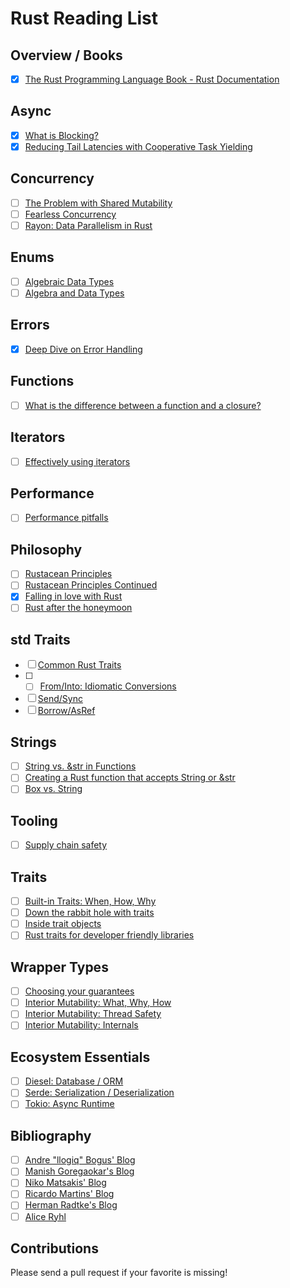 # Rust Reading List

## Overview / Books

- [x] [The Rust Programming Language Book - Rust Documentation](https://doc.rust-lang.org/stable/book/)


## Async

- [x] [What is Blocking?](https://ryhl.io/blog/async-what-is-blocking/)
- [x] [Reducing Tail Latencies with Cooperative Task Yielding](https://tokio.rs/blog/2020-04-preemption)

## Concurrency

- [ ] [The Problem with Shared Mutability](https://manishearth.github.io/blog/2015/05/17/the-problem-with-shared-mutability/)
- [ ] [Fearless Concurrency](https://blog.rust-lang.org/2015/04/10/Fearless-Concurrency.html)
- [ ] [Rayon: Data Parallelism in Rust](http://smallcultfollowing.com/babysteps/blog/2015/12/18/rayon-data-parallelism-in-rust/)

## Enums

- [ ] [Algebraic Data Types](https://jrsinclair.com/articles/2019/algebraic-data-types-what-i-wish-someone-had-explained-about-functional-programming/)
- [ ] [Algebra and Data Types](https://justinpombrio.net/2021/03/11/algebra-and-data-types.html)

## Errors

- [x] [Deep Dive on Error Handling](https://blog.burntsushi.net/rust-error-handling/)

## Functions

- [ ] [What is the difference between a function and a closure?](https://ricardomartins.cc/2015/10/12/practical_differences_between_rust_closures_and_functions)

## Iterators

- [ ] [Effectively using iterators](https://hermanradtke.com/2015/06/22/effectively-using-iterators-in-rust.html/)

## Performance

- [ ] [Performance pitfalls](https://llogiq.github.io/2017/06/01/perf-pitfalls.html)

## Philosophy

- [ ] [Rustacean Principles](https://rustacean-principles.netlify.app)
- [ ] [Rustacean Principles Continued](https://smallcultfollowing.com/babysteps/blog/2021/09/16/rustacean-principles-continued/)
- [x] [Falling in love with Rust](http://dtrace.org/blogs/bmc/2018/09/18/falling-in-love-with-rust/)
- [ ] [Rust after the honeymoon](http://dtrace.org/blogs/bmc/2020/10/11/rust-after-the-honeymoon/)

## std Traits

- [ ] [Common Rust Traits](https://stevedonovan.github.io/rustifications/2018/09/08/common-rust-traits.html)
- [ ] - [ ] [From/Into: Idiomatic Conversions](https://ricardomartins.cc/2016/08/03/convenient_and_idiomatic_conversions_in_rust)
- [ ] [Send/Sync](https://huonw.github.io/blog/2015/02/some-notes-on-send-and-sync/)
- [ ] [Borrow/AsRef](https://web.mit.edu/rust-lang_v1.25/arch/amd64_ubuntu1404/share/doc/rust/html/book/first-edition/borrow-and-asref.html)

## Strings

- [ ] [String vs. &str in Functions](https://hermanradtke.com/2015/05/03/string-vs-str-in-rust-functions.html/)
- [ ] [Creating a Rust function that accepts String or &str](https://hermanradtke.com/2015/05/06/creating-a-rust-function-that-accepts-string-or-str.html/)
- [ ] [Box<str> vs. String](https://mahdi.blog/rust-box-str-vs-string/)

## Tooling

- [ ] [Supply chain safety](https://blog.logrocket.com/comparing-rust-supply-chain-safety-tools/)

## Traits

- [ ] [Built-in Traits: When, How, Why](https://llogiq.github.io/2015/07/30/traits.html)
- [ ] [Down the rabbit hole with traits](https://www.jonathanturner.org/2016/02/down-the-rabbit-hole-with-traits.html)
- [ ] [Inside trait objects](https://huonw.github.io/blog/2015/01/peeking-inside-trait-objects/)
- [ ] [Rust traits for developer friendly libraries](https://benashford.github.io/blog/2015/05/24/rust-traits-for-developer-friendly-libraries/)

## Wrapper Types

- [ ] [Choosing your guarantees](https://manishearth.github.io/blog/2015/05/27/wrapper-types-in-rust-choosing-your-guarantees/)
- [ ] [Interior Mutability: What, Why, How](https://ricardomartins.cc/2016/06/08/interior-mutability)
- [ ] [Interior Mutability: Thread Safety](https://ricardomartins.cc/2016/06/25/interior-mutability-thread-safety)
- [ ] [Interior Mutability: Internals](https://ricardomartins.cc/2016/07/11/interior-mutability-behind-the-curtain)

## Ecosystem Essentials

- [ ] [Diesel: Database / ORM](https://diesel.rs/)
- [ ] [Serde: Serialization / Deserialization](https://serde.rs/)
- [ ] [Tokio: Async Runtime](https://tokio.rs)

## Bibliography

- [ ] [Andre "llogiq" Bogus' Blog](https://llogiq.github.io)
- [ ] [Manish Goregaokar's Blog](https://manishearth.github.io/blog/categories/rust/)
- [ ] [Niko Matsakis' Blog](http://smallcultfollowing.com/babysteps/)
- [ ] [Ricardo Martins' Blog](https://ricardomartins.cc)
- [ ] [Herman Radtke's Blog](https://hermanradtke.com/tags/rustlang/)
- [ ] [Alice Ryhl](https://ryhl.io/blog/)

## Contributions

Please send a pull request if your favorite is missing!
